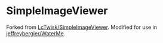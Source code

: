# SimpleImageViewer

Forked from [LcTwisk/SimpleImageViewer](https://github.com/LcTwisk/SimpleImageViewer). Modified for use in [jeffreybergier/WaterMe](https://github.com/jeffreybergier/WaterMe).
